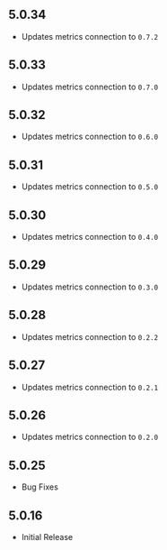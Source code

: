 ## 5.0.34

- Updates metrics connection to `0.7.2`

## 5.0.33

- Updates metrics connection to `0.7.0`

## 5.0.32

- Updates metrics connection to `0.6.0`

## 5.0.31

- Updates metrics connection to `0.5.0`

## 5.0.30

- Updates metrics connection to `0.4.0`

## 5.0.29

- Updates metrics connection to `0.3.0`

## 5.0.28

- Updates metrics connection to `0.2.2`

## 5.0.27

- Updates metrics connection to `0.2.1`

## 5.0.26

- Updates metrics connection to `0.2.0`

## 5.0.25

- Bug Fixes

## 5.0.16

- Initial Release

